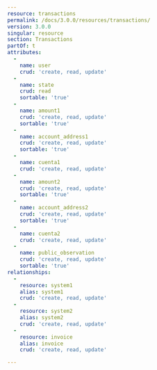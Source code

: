 ```yaml
---
resource: transactions
permalink: /docs/3.0.0/resources/transactions/
version: 3.0.0
singular: resource
section: Transactions
partOf: t
attributes:
  -
    name: user
    crud: 'create, read, update'
  -
    name: state
    crud: read
    sortable: 'true'
  -
    name: amount1
    crud: 'create, read, update'
    sortable: 'true'
  -
    name: account_address1
    crud: 'create, read, update'
    sortable: 'true'
  -
    name: cuenta1
    crud: 'create, read, update'
  -
    name: amount2
    crud: 'create, read, update'
    sortable: 'true'
  -
    name: account_address2
    crud: 'create, read, update'
    sortable: 'true'
  -
    name: cuenta2
    crud: 'create, read, update'
  -
    name: public_observation
    crud: 'create, read, update'
    sortable: 'true'
relationships:
  -
    resource: system1
    alias: system1
    crud: 'create, read, update'
  -
    resource: system2
    alias: system2
    crud: 'create, read, update'
  -
    resource: invoice
    alias: invoice
    crud: 'create, read, update'

---
```

